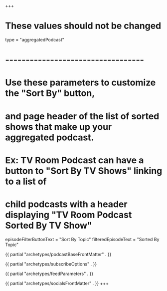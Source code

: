 +++
# These values should not be changed
type = "aggregatedPodcast"
# ----------------------------------

# Use these parameters to customize the "Sort By" button,
# and page header of the list of sorted shows that make up your aggregated podcast. 
# Ex: TV Room Podcast can have a button to "Sort By TV Shows" linking to a list of 
# child podcasts with a header displaying "TV Room Podcast Sorted By TV Show"
episodeFilterButtonText = "Sort By Topic"
filteredEpisodeText = "Sorted By Topic" 

{{ partial "archetypes/podcastBaseFrontMatter" . }}

{{ partial "archetypes/subscribeOptions" . }}

{{ partial "archetypes/feedParameters" . }}

{{ partial "archetypes/socialsFrontMatter" . }}
+++